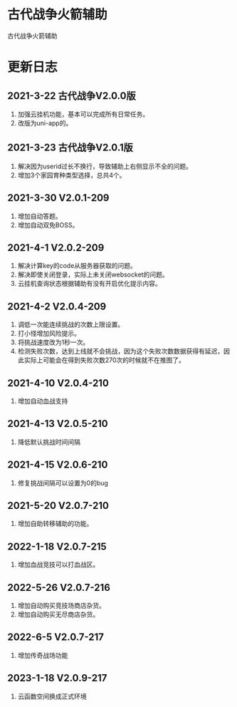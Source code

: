 # 古代战争火箭辅助
古代战争火箭辅助

# 更新日志
## 2021-3-22 古代战争V2.0.0版
1. 加强云挂机功能，基本可以完成所有日常任务。
2. 改版为uni-app的。

## 2021-3-23 古代战争V2.0.1版
1. 解决因为userid过长不换行，导致辅助上右侧显示不全的问题。
2. 增加3个家园育种类型选择，总共4个。

## 2021-3-30 V2.0.1-209
1. 增加自动答题。
2. 增加自动双免BOSS。

## 2021-4-1 V2.0.2-209
1. 解决计算key的code从服务器获取的问题。
2. 解决即使关闭登录，实际上未关闭websocket的问题。
3. 云挂机查询状态根据辅助有没有开启优化提示内容。

## 2021-4-2 V2.0.4-209
1. 调低一次能连续挑战的次数上限设置。
2. 打小怪增加风险提示。
3. 将挑战速度改为1秒一次。
4. 检测失败次数，达到上线就不会挑战，因为这个失败次数数据获得有延迟，因此实际上可能会在得到失败次数270次的时候就不在推图了。

## 2021-4-10 V2.0.4-210
1. 增加自动血战支持

## 2021-4-13 V2.0.5-210
1. 降低默认挑战时间间隔

## 2021-4-15 V2.0.6-210
1. 修复挑战间隔可以设置为0的bug

## 2021-5-20 V2.0.7-210
1. 增加自助转移辅助的功能。

## 2022-1-18 V2.0.7-215
1. 增加血战竞技可以打血战区。

## 2022-5-26 V2.0.7-216
1. 增加自动购买竞技场商店杂货。
2. 增加自动购买无尽商店杂货。

## 2022-6-5 V2.0.7-217
1. 增加传奇战场功能

## 2023-1-18 V2.0.9-217
1. 云函数空间换成正式环境
